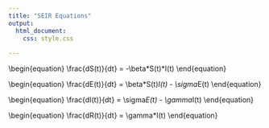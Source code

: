 ```yaml
---
title: "SEIR Equations"
output:
  html_document:
    css: style.css
    
---
```


\begin{equation}
\frac{dS(t)}{dt} = -\beta*S(t)*I(t)
\end{equation}

\begin{equation}
\frac{dE(t)}{dt} = \beta*S(t)*I(t) - \sigma*E(t)
\end{equation}

\begin{equation}
\frac{dI(t)}{dt} = \sigma*E(t) - \gamma*I(t)
\end{equation}

\begin{equation}
\frac{dR(t)}{dt} = \gamma*I(t)
\end{equation}